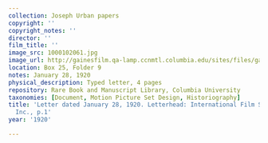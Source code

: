 ```yaml
---
collection: Joseph Urban papers
copyright: ''
copyright_notes: ''
director: ''
film_title: ''
image_src: 1000102061.jpg
image_url: http://gainesfilm.qa-lamp.ccnmtl.columbia.edu/sites/files/gainesfilm/images/1000102061.jpg
location: Box 25, Folder 9
notes: January 28, 1920
physical_description: Typed letter, 4 pages
repository: Rare Book and Manuscript Library, Columbia University
taxonomies: [Document, Motion Picture Set Design, Historiography]
title: 'Letter dated January 28, 1920. Letterhead: International Film Service Co.,
  Inc., p.1'
year: '1920'

---
```

